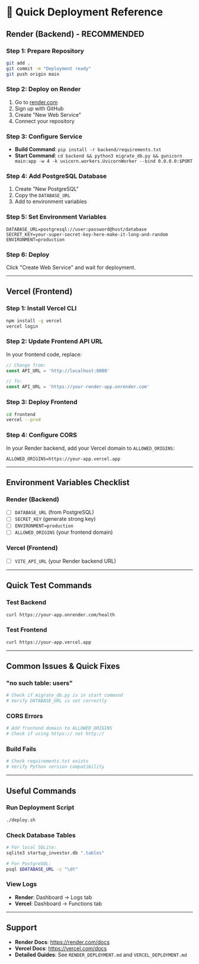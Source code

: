 # 🚀 Quick Deployment Reference

## **Render (Backend) - RECOMMENDED**

### **Step 1: Prepare Repository**
```bash
git add .
git commit -m "Deployment ready"
git push origin main
```

### **Step 2: Deploy on Render**
1. Go to [render.com](https://render.com)
2. Sign up with GitHub
3. Create "New Web Service"
4. Connect your repository

### **Step 3: Configure Service**
- **Build Command**: `pip install -r backend/requirements.txt`
- **Start Command**: `cd backend && python3 migrate_db.py && gunicorn main:app -w 4 -k uvicorn.workers.UvicornWorker --bind 0.0.0.0:$PORT`

### **Step 4: Add PostgreSQL Database**
1. Create "New PostgreSQL"
2. Copy the `DATABASE_URL`
3. Add to environment variables

### **Step 5: Set Environment Variables**
```
DATABASE_URL=postgresql://user:password@host/database
SECRET_KEY=your-super-secret-key-here-make-it-long-and-random
ENVIRONMENT=production
```

### **Step 6: Deploy**
Click "Create Web Service" and wait for deployment.

---

## **Vercel (Frontend)**

### **Step 1: Install Vercel CLI**
```bash
npm install -g vercel
vercel login
```

### **Step 2: Update Frontend API URL**
In your frontend code, replace:
```javascript
// Change from:
const API_URL = 'http://localhost:8000'

// To:
const API_URL = 'https://your-render-app.onrender.com'
```

### **Step 3: Deploy Frontend**
```bash
cd frontend
vercel --prod
```

### **Step 4: Configure CORS**
In your Render backend, add your Vercel domain to `ALLOWED_ORIGINS`:
```
ALLOWED_ORIGINS=https://your-app.vercel.app
```

---

## **Environment Variables Checklist**

### **Render (Backend)**
- [ ] `DATABASE_URL` (from PostgreSQL)
- [ ] `SECRET_KEY` (generate strong key)
- [ ] `ENVIRONMENT=production`
- [ ] `ALLOWED_ORIGINS` (your frontend domain)

### **Vercel (Frontend)**
- [ ] `VITE_API_URL` (your Render backend URL)

---

## **Quick Test Commands**

### **Test Backend**
```bash
curl https://your-app.onrender.com/health
```

### **Test Frontend**
```bash
curl https://your-app.vercel.app
```

---

## **Common Issues & Quick Fixes**

### **"no such table: users"**
```bash
# Check if migrate_db.py is in start command
# Verify DATABASE_URL is set correctly
```

### **CORS Errors**
```bash
# Add frontend domain to ALLOWED_ORIGINS
# Check if using https:// not http://
```

### **Build Fails**
```bash
# Check requirements.txt exists
# Verify Python version compatibility
```

---

## **Useful Commands**

### **Run Deployment Script**
```bash
./deploy.sh
```

### **Check Database Tables**
```bash
# For local SQLite:
sqlite3 startup_investor.db ".tables"

# For PostgreSQL:
psql $DATABASE_URL -c "\dt"
```

### **View Logs**
- **Render**: Dashboard → Logs tab
- **Vercel**: Dashboard → Functions tab

---

## **Support**

- **Render Docs**: https://render.com/docs
- **Vercel Docs**: https://vercel.com/docs
- **Detailed Guides**: See `RENDER_DEPLOYMENT.md` and `VERCEL_DEPLOYMENT.md` 
